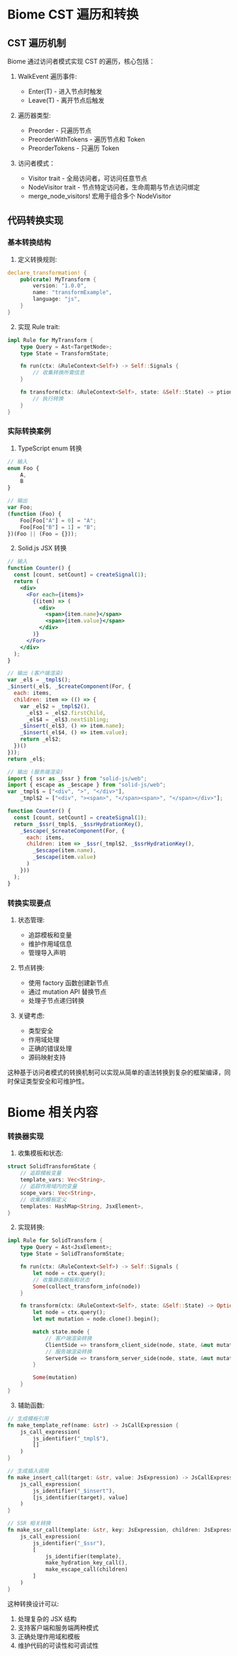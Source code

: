 # Biome CST 遍历和转换

## CST 遍历机制

Biome 通过访问者模式实现 CST 的遍历，核心包括：

1. WalkEvent 遍历事件:
   - Enter(T) - 进入节点时触发
   - Leave(T) - 离开节点后触发

2. 遍历器类型:
   - Preorder - 只遍历节点
   - PreorderWithTokens - 遍历节点和 Token
   - PreorderTokens - 只遍历 Token

3. 访问者模式：
   - Visitor trait - 全局访问者，可访问任意节点
   - NodeVisitor trait - 节点特定访问者，生命周期与节点访问绑定
   - merge_node_visitors! 宏用于组合多个 NodeVisitor

## 代码转换实现

### 基本转换结构

1. 定义转换规则:
```rust
declare_transformation! {
    pub(crate) MyTransform {
        version: "1.0.0",
        name: "transformExample",
        language: "js",
    }
}
```

2. 实现 Rule trait:
```rust
impl Rule for MyTransform {
    type Query = Ast<TargetNode>;
    type State = TransformState;

    fn run(ctx: &RuleContext<Self>) -> Self::Signals {
        // 收集转换所需信息
    }

    fn transform(ctx: &RuleContext<Self>, state: &Self::State) -> ption<JsBatchMutation> {
        // 执行转换
    }
}
```

### 实际转换案例

1. TypeScript enum 转换
```typescript
// 输入
enum Foo {
    A,
    B
}

// 输出
var Foo;
(function (Foo) {
    Foo[Foo["A"] = 0] = "A";
    Foo[Foo["B"] = 1] = "B";
})(Foo || (Foo = {}));
```

2. Solid.js JSX 转换
```jsx
// 输入
function Counter() {
  const [count, setCount] = createSignal(1);
  return (
    <div>
      <For each={items}>
        {(item) => (
          <div>
            <span>{item.name}</span>
            <span>{item.value}</span>
          </div>
        )}
      </For>
    </div>
  );
}

// 输出 (客户端渲染)
var _el$ = _tmpl$();
_$insert(_el$, _$createComponent(For, {
  each: items,
  children: item => (() => {
    var _el$2 = _tmpl$2(),
      _el$3 = _el$2.firstChild,
      _el$4 = _el$3.nextSibling;
    _$insert(_el$3, () => item.name);
    _$insert(_el$4, () => item.value);
    return _el$2;
  })()
}));
return _el$;

// 输出 (服务端渲染)
import { ssr as _$ssr } from "solid-js/web";
import { escape as _$escape } from "solid-js/web";
var _tmpl$ = ["<div", ">", "</div>"],
    _tmpl$2 = ["<div", "><span>", "</span><span>", "</span></div>"];

function Counter() {
  const [count, setCount] = createSignal(1);
  return _$ssr(_tmpl$, _$ssrHydrationKey(), 
    _$escape(_$createComponent(For, {
      each: items,
      children: item => _$ssr(_tmpl$2, _$ssrHydrationKey(), 
        _$escape(item.name), 
        _$escape(item.value)
      )
    }))
  );
}
```

### 转换实现要点

1. 状态管理:
   - 追踪模板和变量
   - 维护作用域信息
   - 管理导入声明

2. 节点转换:
   - 使用 factory 函数创建新节点
   - 通过 mutation API 替换节点
   - 处理子节点递归转换

3. 关键考虑:
   - 类型安全
   - 作用域处理
   - 正确的错误处理
   - 源码映射支持

这种基于访问者模式的转换机制可以实现从简单的语法转换到复杂的框架编译，同时保证类型安全和可维护性。

# Biome 相关内容

### 转换器实现

1. 收集模板和状态:
```rust
struct SolidTransformState {
    // 追踪模板变量
    template_vars: Vec<String>,
    // 追踪作用域内的变量
    scope_vars: Vec<String>,
    // 收集的模板定义
    templates: HashMap<String, JsxElement>,
}
```

2. 实现转换:
```rust 
impl Rule for SolidTransform {
    type Query = Ast<JsxElement>;
    type State = SolidTransformState;

    fn run(ctx: &RuleContext<Self>) -> Self::Signals {
        let node = ctx.query();
        // 收集静态模板和状态
        Some(collect_transform_info(node))
    }

    fn transform(ctx: &RuleContext<Self>, state: &Self::State) -> Option<JsBatchMutation> {
        let node = ctx.query();
        let mut mutation = node.clone().begin();

        match state.mode {
            // 客户端渲染转换
            ClientSide => transform_client_side(node, state, &mut mutation),
            // 服务端渲染转换 
            ServerSide => transform_server_side(node, state, &mut mutation),
        }

        Some(mutation)
    }
}
```

3. 辅助函数:
```rust
// 生成模板引用
fn make_template_ref(name: &str) -> JsCallExpression {
    js_call_expression(
        js_identifier("_tmpl$"),
        []
    )
}

// 生成插入调用
fn make_insert_call(target: &str, value: JsExpression) -> JsCallExpression {
    js_call_expression(
        js_identifier("_$insert"),
        [js_identifier(target), value]
    )
}

// SSR 相关转换
fn make_ssr_call(template: &str, key: JsExpression, children: JsExpression) -> JsCallExpression {
    js_call_expression(
        js_identifier("_$ssr"),
        [
            js_identifier(template),
            make_hydration_key_call(),
            make_escape_call(children)
        ]
    )
}
```

这种转换设计可以:
1. 处理复杂的 JSX 结构
2. 支持客户端和服务端两种模式
3. 正确处理作用域和模板
4. 维护代码的可读性和可调试性

